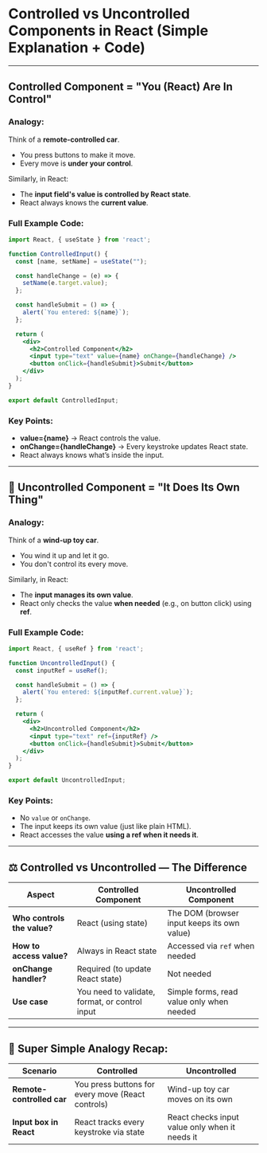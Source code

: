 
# **Controlled vs Uncontrolled Components in React (Simple Explanation + Code)**

---

## **Controlled Component = "You (React) Are In Control"**

### Analogy:

Think of a **remote-controlled car**.

* You press buttons to make it move.
* Every move is **under your control**.

Similarly, in React:

* The **input field's value is controlled by React state**.
* React always knows the **current value**.

### Full Example Code:

```jsx
import React, { useState } from 'react';

function ControlledInput() {
  const [name, setName] = useState("");

  const handleChange = (e) => {
    setName(e.target.value);
  };

  const handleSubmit = () => {
    alert(`You entered: ${name}`);
  };

  return (
    <div>
      <h2>Controlled Component</h2>
      <input type="text" value={name} onChange={handleChange} />
      <button onClick={handleSubmit}>Submit</button>
    </div>
  );
}

export default ControlledInput;
```

### Key Points:

* **value={name}** → React controls the value.
* **onChange={handleChange}** → Every keystroke updates React state.
* React always knows what’s inside the input.

---

## 🔵 **Uncontrolled Component = "It Does Its Own Thing"**

### Analogy:

Think of a **wind-up toy car**.

* You wind it up and let it go.
* You don't control its every move.

Similarly, in React:

* The **input manages its own value**.
* React only checks the value **when needed** (e.g., on button click) using **ref**.

### Full Example Code:

```jsx
import React, { useRef } from 'react';

function UncontrolledInput() {
  const inputRef = useRef();

  const handleSubmit = () => {
    alert(`You entered: ${inputRef.current.value}`);
  };

  return (
    <div>
      <h2>Uncontrolled Component</h2>
      <input type="text" ref={inputRef} />
      <button onClick={handleSubmit}>Submit</button>
    </div>
  );
}

export default UncontrolledInput;
```

### Key Points:

* No `value` or `onChange`.
* The input keeps its own value (just like plain HTML).
* React accesses the value **using a ref when it needs it**.

---

## ⚖️ **Controlled vs Uncontrolled — The Difference**

| Aspect                      | Controlled Component                           | Uncontrolled Component                      |
| --------------------------- | ---------------------------------------------- | ------------------------------------------- |
| **Who controls the value?** | React (using state)                            | The DOM (browser input keeps its own value) |
| **How to access value?**    | Always in React state                          | Accessed via `ref` when needed              |
| **onChange handler?**       | Required (to update React state)               | Not needed                                  |
| **Use case**                | You need to validate, format, or control input | Simple forms, read value only when needed   |

---

## 🧠 **Super Simple Analogy Recap:**

| Scenario                  | Controlled                                        | Uncontrolled                                   |
| ------------------------- | ------------------------------------------------- | ---------------------------------------------- |
| **Remote-controlled car** | You press buttons for every move (React controls) | Wind-up toy car moves on its own               |
| **Input box in React**    | React tracks every keystroke via state            | React checks input value only when it needs it |

